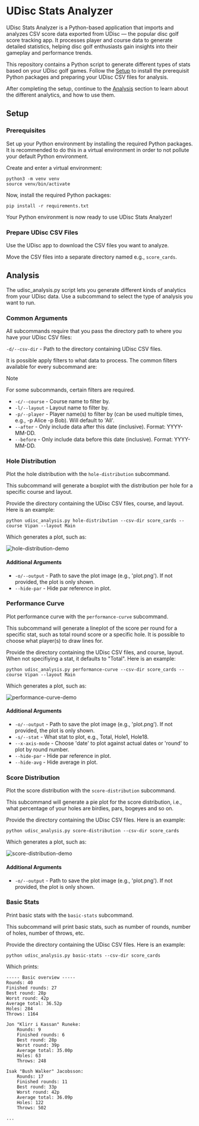 # UDisc Stats Analyzer

UDisc Stats Analyzer is a Python-based application that imports and analyzes CSV
score data exported from UDisc — the popular disc golf score tracking app. It
processes player and course data to generate detailed statistics, helping disc
golf enthusiasts gain insights into their gameplay and performance trends.

This repository contains a Python script to generate different types of stats
based on your UDisc golf games. Follow the [Setup](#setup) to install the
prerequisit Python packages and preparing your UDisc CSV files for analysis.

After completing the setup, continue to the [Analysis](#analysis) section to
learn about the different analytics, and how to use them.

## Setup

### Prerequisites

Set up your Python environment by installing the required Python packages. It is
recommended to do this in a virtual environment in order to not pollute your
default Python environment.

Create and enter a virtual environment:

```
python3 -m venv venv
source venv/bin/activate
```

Now, install the required Python packages:

```
pip install -r requirements.txt
```

Your Python environment is now ready to use UDisc Stats Analyzer!

### Prepare UDisc CSV Files

Use the UDisc app to download the CSV files you want to analyze.

Move the CSV files into a separate directory named e.g., `score_cards`.

## Analysis

The udisc_analysis.py script lets you generate different kinds of analytics from
your UDisc data. Use a subcommand to select the type of analysis you want to
run.

### Common Arguments

All subcommands require that you pass the directory path to where you have
your UDisc CSV files:

`-d/--csv-dir` - Path to the directory containing UDisc CSV files.

It is possible apply filters to what data to process. The common filters
available for every subcommand are:

> [!NOTE]
>
> For some subcommands, certain filters are required.

- `-c/--course` - Course name to filter by.
- `-l/--layout` - Layout name to filter by.
- `-p/--player` - Player name(s) to filter by (can be used multiple times,
  e.g., -p Alice -p Bob). Will default to 'All'.
- `--after` - Only include data after this date (inclusive). Format: YYYY-MM-DD.
- `--before` - Only include data before this date (inclusive). Format:
  YYYY-MM-DD.

### Hole Distribution

Plot the hole distribution with the `hole-distribution` subcommand.

This subcommand will generate a boxplot with the distribution per hole for a
specific course and layout.

Provide the directory containing the UDisc CSV files, course, and layout. Here
is an example:

```
python udisc_analysis.py hole-distribution --csv-dir score_cards --course Vipan --layout Main
```

Which generates a plot, such as:

![hole-distribution-demo](docs/hole-distribution-demo.png)

#### Additional Arguments

- `-o/--output` - Path to save the plot image (e.g., 'plot.png'). If not
  provided, the plot is only shown.
- `--hide-par` - Hide par reference in plot.

### Performance Curve

Plot performance curve with the `performance-curve` subcommand.

This subcommand will generate a lineplot of the score per round for a specific
stat, such as total round score or a specific hole. It is possible to choose
what player(s) to draw lines for.

Provide the directory containing the UDisc CSV files, and course, layout. When
not specifiying a stat, it defaults to "Total". Here is an example:

```
python udisc_analysis.py performance-curve --csv-dir score_cards --course Vipan --layout Main
```

Which generates a plot, such as:

![performance-curve-demo](docs/performance-curve-demo.png)

#### Additional Arguments

- `-o/--output` - Path to save the plot image (e.g., 'plot.png'). If not
  provided, the plot is only shown.
- `-s/--stat` - What stat to plot, e.g., Total, Hole1, Hole18.
- `--x-axis-mode` - Choose 'date' to plot against actual dates or 'round' to
  plot by round number.
- `--hide-par` - Hide par reference in plot.
- `--hide-avg` - Hide average in plot.

### Score Distribution

Plot the score distribution with the `score-distribution` subcommand.

This subcommand will generate a pie plot for the score distribution, i.e., what
percentage of your holes are birdies, pars, bogeyes and so on.

Provide the directory containing the UDisc CSV files. Here is an example:

```
python udisc_analysis.py score-distribution --csv-dir score_cards
```

Which generates a plot, such as:

![score-distribution-demo](docs/score-distribution-demo.png)

#### Additional Arguments

- `-o/--output` - Path to save the plot image (e.g., 'plot.png'). If not
  provided, the plot is only shown.

### Basic Stats

Print basic stats with the `basic-stats` subcommand.

This subcommand will print basic stats, such as number of rounds, number of
holes, number of throws, etc.

Provide the directory containing the UDisc CSV files. Here is an example:

```
python udisc_analysis.py basic-stats --csv-dir score_cards
```

Which prints:

```
----- Basic overview -----
Rounds: 40
Finished rounds: 27
Best round: 28p
Worst round: 42p
Average total: 36.52p
Holes: 284
Throws: 1164

Jon "Klirr i Kassan" Runeke:
    Rounds: 9
    Finished rounds: 6
    Best round: 28p
    Worst round: 39p
    Average total: 35.00p
    Holes: 63
    Throws: 248

Isak "Bush Walker" Jacobsson:
    Rounds: 17
    Finished rounds: 11
    Best round: 33p
    Worst round: 42p
    Average total: 36.09p
    Holes: 122
    Throws: 502

...
```
